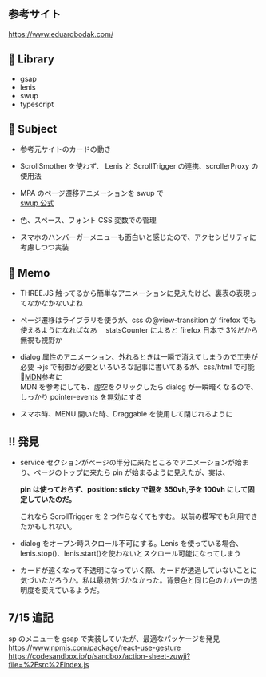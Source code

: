 ## 参考サイト

<a href="https://www.eduardbodak.com/">https://www.eduardbodak.com/</a>

## 🎉 Library

- gsap
- lenis
- swup
- typescript

## 🧐 Subject

- 参考元サイトのカードの動き
- ScrollSmother を使わず、 Lenis と ScrollTrigger の連携、scrollerProxy の使用法
- MPA のページ遷移アニメーションを swup で<br>
  <a href="https://swup.js.org/">swup 公式</a>

- 色、スペース、フォント CSS 変数での管理
- スマホのハンバーガーメニューも面白いと感じたので、アクセシビリティに考慮しつつ実装

## 📝 Memo

- THREE.JS 触ってるから簡単なアニメーションに見えたけど、裏表の表現ってなかなかないよね

- ページ遷移はライブラリを使うが、css の@view-transition が firefox でも使えるようになればなあ　 statsCounter によると firefox 日本で 3%だから無視も視野か

- dialog 属性のアニメーション、外れるときは一瞬で消えてしまうので工夫が必要 →js で制御が必要といろいろな記事に書いてあるが、css/html で可能<br>🔴<a href="https://developer.mozilla.org/ja/docs/Web/HTML/Reference/Elements/dialog">MDN</a>参考に<br>
  MDN を参考にしても、虚空をクリックしたら dialog が一瞬暗くなるので、しっかり pointer-events を無効にする

- スマホ時、MENU 開いた時、Draggable を使用して閉じれるように

## ‼️ 発見

- service セクションがページの半分に来たところでアニメーションが始まり、ページのトップに来たら pin が始まるように見えたが、実は、<p><b>pin は使っておらず、position: sticky で親を 350vh,子を 100vh にして固定していたのだ。</b></p>これなら ScrollTrigger を 2 つ作らなくてもすむ。
  以前の模写でも利用できたかもしれない。

- dialog をオープン時スクロール不可にする。Lenis を使っている場合、lenis.stop()、lenis.start()を使わないとスクロール可能になってしまう

- カードが遠くなって不透明になっていく際、カードが透過していないことに気づいただろうか。私は最初気づかなかった。背景色と同じ色のカバーの透明度を変えているようだ。

## 7/15 追記

sp のメニューを gsap で実装していたが、最適なパッケージを発見<br>
https://www.npmjs.com/package/react-use-gesture<br>
https://codesandbox.io/p/sandbox/action-sheet-zuwji?file=%2Fsrc%2Findex.js
